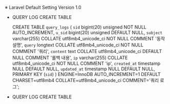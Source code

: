 ※ Laravel Default Setting Version 1.0

- QUERY LOG CREATE TABLE

    CREATE TABLE `query_logs` (
    `sid` bigint(20) unsigned NOT NULL AUTO_INCREMENT,
    `u_sid` bigint(20) unsigned DEFAULT NULL,
    `subject` varchar(255) COLLATE utf8mb4_unicode_ci NOT NULL COMMENT '동작 설명',
    `query` longtext COLLATE utf8mb4_unicode_ci NOT NULL COMMENT '쿼리',
    `content` text COLLATE utf8mb4_unicode_ci DEFAULT NULL COMMENT '롤백 내용',
    `ip` varchar(255) COLLATE utf8mb4_unicode_ci NOT NULL COMMENT 'ip',
    `created_at` timestamp NULL DEFAULT NULL,
    `updated_at` timestamp NULL DEFAULT NULL,
    PRIMARY KEY (`sid`)
    ) ENGINE=InnoDB AUTO_INCREMENT=1 DEFAULT CHARSET=utf8mb4 COLLATE=utf8mb4_unicode_ci COMMENT='쿼리 로그';

- QUERY LOG CREATE TABLE